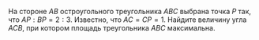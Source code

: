 На стороне $AB$ остроугольного треугольника $ABC$ выбрана точка $P$ так, что $AP : BP = 2:3.$ Известно, что $AC = CP = 1.$ Найдите величину угла $ACB$, при котором площадь треугольника $ABC$ максимальна.